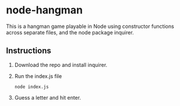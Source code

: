 # node-hangman

This is a hangman game playable in Node using constructor functions across separate files, and the node package inquirer.

## Instructions

1. Download the repo and install inquirer.
2. Run the index.js file

   ```node index.js```

3. Guess a letter and hit enter.
